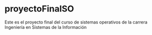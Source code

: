 # proyectoFinalSO
Este es el proyecto final del curso de sistemas operativos de la carrera Ingeniería en Sistemas de la Información  
